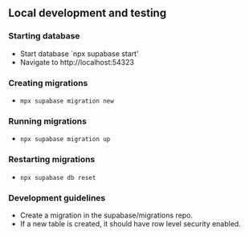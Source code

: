 ## Local development and testing

### Starting database
- Start database `npx supabase start'
- Navigate to http://localhost:54323


### Creating migrations

- `mpx supabase migration new`
### Running migrations


- `npx supabase migration up`

### Restarting migrations

- `npx supabase db reset`



### Development guidelines

- Create a migration in the supabase/migrations repo.
- If a new table is created, it should have row level security enabled.
